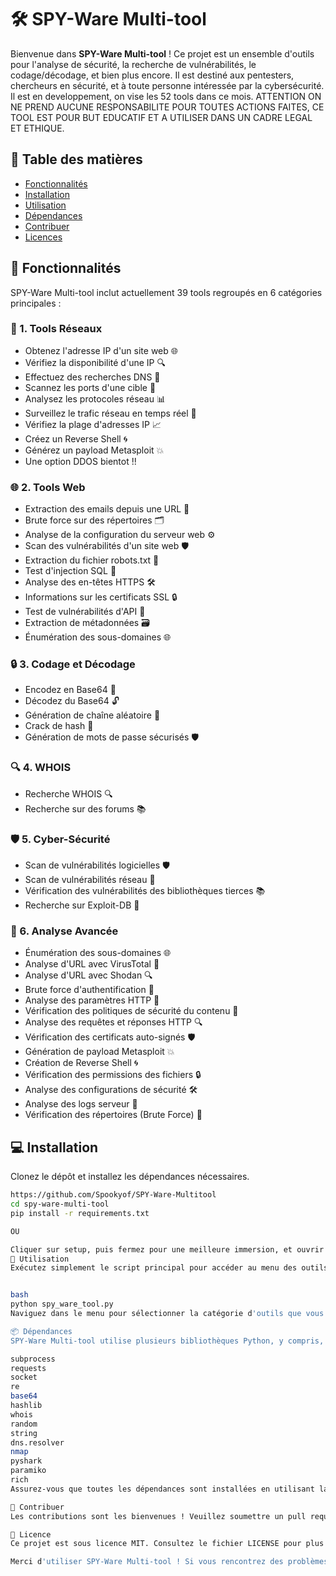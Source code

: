 # 🛠️ SPY-Ware Multi-tool

Bienvenue dans **SPY-Ware Multi-tool** ! Ce projet est un ensemble d'outils pour l'analyse de sécurité, la recherche de vulnérabilités, le codage/décodage, et bien plus encore. Il est destiné aux pentesters, chercheurs en sécurité, et à toute personne intéressée par la cybersécurité. Il est en developpement, on vise les 52 tools dans ce mois. ATTENTION ON NE PREND AUCUNE RESPONSABILITE POUR TOUTES ACTIONS FAITES, CE TOOL EST POUR BUT EDUCATIF ET A UTILISER DANS UN CADRE LEGAL ET ETHIQUE.

## 📖 Table des matières

- [Fonctionnalités](#fonctionnalités)
- [Installation](#installation)
- [Utilisation](#utilisation)
- [Dépendances](#dépendances)
- [Contribuer](#contribuer)
- [Licences](#licence)

## 🌟 Fonctionnalités

SPY-Ware Multi-tool inclut actuellement 39 tools regroupés en 6 catégories principales :

### 🔌 1. Tools Réseaux
- Obtenez l'adresse IP d'un site web 🌐
- Vérifiez la disponibilité d'une IP 🔍
- Effectuez des recherches DNS 📡
- Scannez les ports d'une cible 🚪
- Analysez les protocoles réseau 📊
- Surveillez le trafic réseau en temps réel 🚦
- Vérifiez la plage d'adresses IP 📈
- Créez un Reverse Shell 🌀
- Générez un payload Metasploit 💥
- Une option DDOS bientot !!

### 🌐 2. Tools Web
- Extraction des emails depuis une URL 📧
- Brute force sur des répertoires 🗂️
- Analyse de la configuration du serveur web ⚙️
- Scan des vulnérabilités d'un site web 🛡️
- Extraction du fichier robots.txt 🤖
- Test d'injection SQL 💾
- Analyse des en-têtes HTTPS 🛠️
- Informations sur les certificats SSL 🔒
- Test de vulnérabilités d'API 📲
- Extraction de métadonnées 🗃️
- Énumération des sous-domaines 🌐

### 🔒 3. Codage et Décodage
- Encodez en Base64 🔐
- Décodez du Base64 🔓
- Génération de chaîne aléatoire 🔀
- Crack de hash 🔨
- Génération de mots de passe sécurisés 🛡️

### 🔍 4. WHOIS
- Recherche WHOIS 🔍
- Recherche sur des forums 📚

### 🛡️ 5. Cyber-Sécurité
- Scan de vulnérabilités logicielles 🛡️
- Scan de vulnérabilités réseau 📡
- Vérification des vulnérabilités des bibliothèques tierces 📚
- Recherche sur Exploit-DB 🔎

### 🧪 6. Analyse Avancée
- Énumération des sous-domaines 🌐
- Analyse d'URL avec VirusTotal 🦠
- Analyse d'URL avec Shodan 🔍
- Brute force d'authentification 🔐
- Analyse des paramètres HTTP 🔧
- Vérification des politiques de sécurité du contenu 📑
- Analyse des requêtes et réponses HTTP 🔍
- Vérification des certificats auto-signés 🛡️
- Génération de payload Metasploit 💥
- Création de Reverse Shell 🌀
- Vérification des permissions des fichiers 🔒
- Analyse des configurations de sécurité 🛠️
- Analyse des logs serveur 📜
- Vérification des répertoires (Brute Force) 📁

## 💻 Installation

Clonez le dépôt et installez les dépendances nécessaires.

```bash
https://github.com/Spookyof/SPY-Ware-Multitool
cd spy-ware-multi-tool
pip install -r requirements.txt

OU

Cliquer sur setup, puis fermez pour une meilleure immersion, et ouvrir le fichier .bat SPY-Ware
🚀 Utilisation
Exécutez simplement le script principal pour accéder au menu des outils.


bash
python spy_ware_tool.py
Naviguez dans le menu pour sélectionner la catégorie d'outils que vous souhaitez utiliser.

📦 Dépendances
SPY-Ware Multi-tool utilise plusieurs bibliothèques Python, y compris, mais sans s'y limiter :

subprocess
requests
socket
re
base64
hashlib
whois
random
string
dns.resolver
nmap
pyshark
paramiko
rich
Assurez-vous que toutes les dépendances sont installées en utilisant la commande pip install -r requirements.txt.

🤝 Contribuer
Les contributions sont les bienvenues ! Veuillez soumettre un pull request ou ouvrir une issue pour discuter de toute idée ou suggestion.

📄 Licence
Ce projet est sous licence MIT. Consultez le fichier LICENSE pour plus de détails.

Merci d'utiliser SPY-Ware Multi-tool ! Si vous rencontrez des problèmes ou avez des questions, n'hésitez pas à créer un ticket ou à rejoindre notre serveur Discord.
